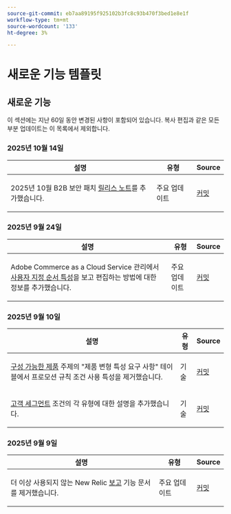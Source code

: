 ```yaml
---
source-git-commit: eb7aa89195f925102b3fc8c93b470f3bed1e8e1f
workflow-type: tm+mt
source-wordcount: '133'
ht-degree: 3%

---
```

# 새로운 기능 템플릿

## 새로운 기능

이 섹션에는 지난 60일 동안 변경된 사항이 포함되어 있습니다. 복사 편집과 같은 모든 부분 업데이트는 이 목록에서 제외합니다.

### 2025년 10월 14일

<table style="table-layout:auto;">
  <thead>
    <tr>
      <th>설명</th>
      <th>유형</th>
      <th>Source</th>
    </tr>
  </thead>
  <tbody>
    <tr>
      <td><p>2025년 10월 B2B 보안 패치 <a href="https://experienceleague.adobe.com/ko/docs/commerce-admin/b2b/release-notes">릴리스 노트</a>를 추가했습니다.</p>
</td>
      <td>
        주요 업데이트
      </td>
      <td><a href="https://github.com/AdobeDocs/commerce-admin.en/commit/86cc342b9e210b706ee7f37d9db551c17f3af944">커밋</a></td>
    </tr>
  </tbody>
</table>

### 2025년 9월 24일

<table style="table-layout:auto;">
  <thead>
    <tr>
      <th>설명</th>
      <th>유형</th>
      <th>Source</th>
    </tr>
  </thead>
  <tbody>
    <tr>
      <td><p>Adobe Commerce as a Cloud Service 관리에서 <a href="https://experienceleague.adobe.com/ko/docs/commerce-admin/stores-sales/order-management/orders/order-processing#custom-order-attributes">사용자 지정 순서 특성</a>을 보고 편집하는 방법에 대한 정보를 추가했습니다.</p>
</td>
      <td>
        주요 업데이트
      </td>
      <td><a href="https://github.com/AdobeDocs/commerce-admin.en/commit/68c4c836d0e6dfff1f397dcc93368f8daac774f3">커밋</a></td>
    </tr>
  </tbody>
</table>

### 2025년 9월 10일

<table style="table-layout:auto;">
  <thead>
    <tr>
      <th>설명</th>
      <th>유형</th>
      <th>Source</th>
    </tr>
  </thead>
  <tbody>
    <tr>
      <td><p><a href="https://experienceleague.adobe.com/ko/docs/commerce-admin/catalog/products/types/product-create-configurable#product-variation-attribute-requirements">구성 가능한 제품</a> 주제의 "제품 변형 특성 요구 사항" 테이블에서 프로모션 규칙 조건 사용 특성을 제거했습니다.</p>
</td>
      <td>
        기술
      </td>
      <td><a href="https://github.com/AdobeDocs/commerce-admin.en/commit/7035acbe2b974ab8bdb4904e769856f0646211ea">커밋</a></td>
    </tr>
    <tr>
      <td><p><a href="https://experienceleague.adobe.com/ko/docs/commerce-admin/customers/segments/customer-segment-create">고객 세그먼트</a> 조건의 각 유형에 대한 설명을 추가했습니다.</p>
</td>
      <td>
        기술
      </td>
      <td><a href="https://github.com/AdobeDocs/commerce-admin.en/commit/3caa8f3067d534d46e4dafb5731df200723216f8">커밋</a></td>
    </tr>
  </tbody>
</table>

### 2025년 9월 9일

<table style="table-layout:auto;">
  <thead>
    <tr>
      <th>설명</th>
      <th>유형</th>
      <th>Source</th>
    </tr>
  </thead>
  <tbody>
    <tr>
      <td><p>더 이상 사용되지 않는 New Relic <a href="https://experienceleague.adobe.com/ko/docs/commerce-admin/start/reporting/new-relic-reporting">보고</a> 기능 문서를 제거했습니다.</p>
</td>
      <td>
        주요 업데이트
      </td>
      <td><a href="https://github.com/AdobeDocs/commerce-admin.en/commit/066bcb5b86cfcf5ecb8a6384e6023fd839c4dfcb">커밋</a></td>
    </tr>
  </tbody>
</table>
